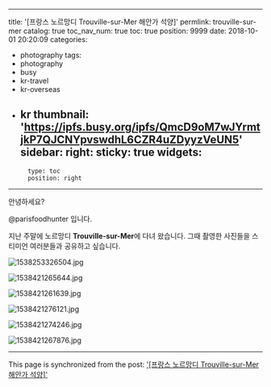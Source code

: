 
---
title: '[프랑스 노르망디 Trouville-sur-Mer 해안가 석양]'
permlink: trouville-sur-mer
catalog: true
toc_nav_num: true
toc: true
position: 9999
date: 2018-10-01 20:20:09
categories:
- photography
tags:
- photography
- busy
- kr-travel
- kr-overseas
- kr
thumbnail: 'https://ipfs.busy.org/ipfs/QmcD9oM7wJYrmtjkP7QJCNYpvswdhL6CZR4uZDyyzVeUN5'
sidebar:
    right:
        sticky: true
widgets:
    -
        type: toc
        position: right
---


안녕하세요?

@parisfoodhunter 입니다.

지난 주말에 노르망디 **Trouville-sur-Mer**에 다녀 왔습니다.  그때 촬영한  사진들을 스티미언 여러분들과 공유하고 싶습니다. 

![1538253326504.jpg](https://ipfs.busy.org/ipfs/QmcD9oM7wJYrmtjkP7QJCNYpvswdhL6CZR4uZDyyzVeUN5)

![1538421265644.jpg](https://ipfs.busy.org/ipfs/QmYRLFQqAU7FFsfBoXesFAyJ778YYiZtyZcM1sQ4MYoJxz)

![1538421261639.jpg](https://ipfs.busy.org/ipfs/QmNk1GxjRSxdthPm5nn6PR5nWza98aoLovwp7pU1LMCPQr)

![1538421276121.jpg](https://ipfs.busy.org/ipfs/QmeWRvfAB9bRpNeAvXgnWMEtFuDV9MZ5PxqZr7gCooexcD)

![1538421274246.jpg](https://ipfs.busy.org/ipfs/QmY2o9pYaaXpqzxtLd2Fz8s9YMsRUScKGxVfB6mR28QAJ1)

![1538421267876.jpg](https://ipfs.busy.org/ipfs/QmQS8hpeR9KavtU2j9GUpaEjBWBoLkQCPWXKQQrNPFX6Kp)

- - -

This page is synchronized from the post: ['[프랑스 노르망디 Trouville-sur-Mer 해안가 석양]'](https://steemit.com/@parisfoodhunter/trouville-sur-mer)
